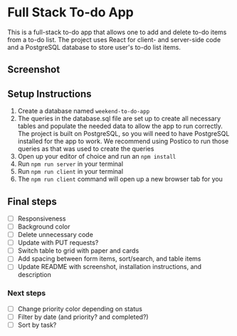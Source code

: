 # Full Stack To-do App

This is a full-stack to-do app that allows one to add and delete to-do items from a to-do list. The project uses React for client- and server-side code and a PostgreSQL database to store user's to-do list items.

## Screenshot


## Setup Instructions

1. Create a database named ```weekend-to-do-app```
2. The queries in the database.sql file are set up to create all necessary tables and populate the needed data to allow the app to run correctly. The project is built on PostgreSQL, so you will need to have PostgreSQL installed for the app to work. We recommend using Postico to run those queries as that was used to create the queries
3. Open up your editor of choice and run an ```npm install```
4. Run ```npm run server``` in your terminal
5. Run ```npm run client``` in your terminal
6. The ```npm run client``` command will open up a new browser tab for you

## Final steps
- [ ] Responsiveness
- [ ] Background color
- [ ] Delete unnecessary code
- [ ] Update with PUT requests?
- [ ] Switch table to grid with paper and cards
- [ ] Add spacing between form items, sort/search, and table items
- [ ] Update README with screenshot, installation instructions, and description

### Next steps
- [ ] Change priority color depending on status
- [ ] Filter by date (and priority? and completed?)
- [ ] Sort by task?
